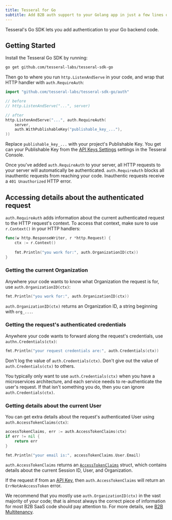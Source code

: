 ```yaml
---
title: Tesseral for Go
subtitle: Add B2B auth support to your Golang app in just a few lines of code.
---
```


Tesseral's Go SDK lets you add authentication to your Go backend code.

## Getting Started

Install the Tesseral Go SDK by running:

```bash
go get github.com/tesseral-labs/tesseral-sdk-go
```

Then go to where you run `http.ListenAndServe` in your code, and wrap that HTTP
handler with `auth.RequireAuth`:

```go
import "github.com/tesseral-labs/tesseral-sdk-go/auth"

// before
// http.ListenAndServe("...", server)

// after
http.ListenAndServe("...", auth.RequireAuth(
    server, 
    auth.WithPublishableKey("publishable_key_..."),
))
```

Replace `publishable_key_...` with your project's Publishable Key. You get can
your Publishable Key from the [API Keys
Settings](https://console.tesseral.com/project-settings/api-keys) settings in
the Tesseral Console.

Once you've added `auth.RequireAuth` to your server, all HTTP requests to your
server will automatically be authenticated. `auth.RequireAuth` blocks all
inauthentic requests from reaching your code. Inauthentic requests receive a
`401 Unauthorized` HTTP error.

## Accessing details about the authenticated request

`auth.RequireAuth` adds information about the current authenticated request to
the HTTP request's context. To access that context, make sure to use
`r.Context()` in your HTTP handlers:

```go
func(w http.ResponseWriter, r *http.Request) {
    ctx := r.Context()
    
    fmt.Println("you work for:", auth.OrganizationID(ctx))   
}
```

### Getting the current Organization

Anywhere your code wants to know what Organization the request is for, use
`auth.OrganizationID(ctx)`:

```go
fmt.Println("you work for:", auth.OrganizationID(ctx))
```

`auth.OrganizationID(ctx)` returns an Organization ID, a string beginning with
`org_...`.

### Getting the request's authenticated credentials

Anywhere your code wants to forward along the request's credentials, use
`authn.Credentials(ctx)`:

```go
fmt.Println("your request credentials are:", auth.Credentials(ctx))
```

Don't log the value of `auth.Credentials(ctx)`. Don't give out the value of
`auth.Credentials(ctx)` to others.

You typically only want to use `auth.Credentials(ctx)` when you have a
microservices architecture, and each service needs to re-authenticate the user's
request. If that isn't something you do, then you can ignore
`auth.Credentials(ctx)`.

### Getting details about the current User

You can get extra details about the request's authenticated User using
`auth.AccessTokenClaims(ctx)`:

```go
accessTokenClaims, err := auth.AccessTokenClaims(ctx)
if err != nil {
    return err
}

fmt.Println("your email is:", accessTokenClaims.User.Email)
```

`auth.AccessTokenClaims` returns an
[`AccessTokenClaims`](https://github.com/tesseral-labs/tesseral-sdk-go/blob/master/types.go#L12)
struct, which contains details about the current Session ID, User, and
Organization.

If the request if from an [API Key](/docs/features/managed-api-keys), then
`auth.AccessTokenClaims` will return an `ErrNotAnAccessToken` error.

We recommend that you mostly use `auth.OrganizationID(ctx)` in the vast majority
of your code; that is almost always the correct piece of information for most
B2B SaaS code should pay attention to. For more details, see [B2B
Multitenancy](/docs/features/b2b-multitenancy).
